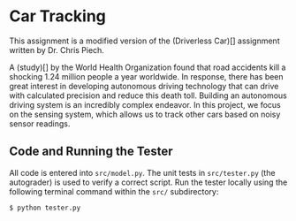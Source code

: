 # Car Tracking

<div>

This assignment is a modified version of the (Driverless Car)[] assignment written by Dr. Chris Piech.

A (study)[] by the World Health Organization found that road accidents kill a shocking 1.24 million people a year worldwide. In response, there has been great interest in developing autonomous driving technology that can drive with calculated precision and reduce this death toll. Building an autonomous driving system is an incredibly complex endeavor. In this project, we focus on the sensing system, which allows us to track other cars based on noisy sensor readings.

## Code and Running the Tester

All code is entered into `src/model.py`. The unit tests in `src/tester.py` (the autograder) is used to verify a correct script. Run the tester locally using the following terminal command within the `src/` subdirectory:

`$ python tester.py`